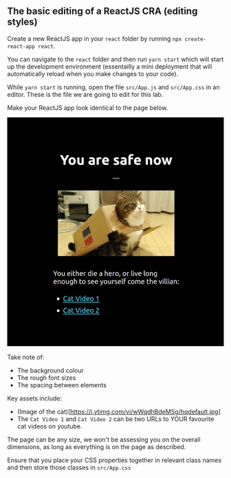 ## The basic editing of a ReactJS CRA (editing styles)

Create a new ReactJS app in your `react` folder by running `npx create-react-app react`.

You can navigate to the `react` folder and then run `yarn start` which will start up the development environment (essentailly a mini deployment that will automatically reload when you make changes to your code).

While `yarn start` is running, open the file `src/App.js` and `src/App.css` in an editor. These is the file we are going to edit for this lab.

Make your ReactJS app look identical to the page below.

![](./react.png)

Take note of:
 * The background colour
 * The rough font sizes
 * The spacing between elements

Key assets include:
 * (Image of the cat)[https://i.ytimg.com/vi/wWqdhBdeMSg/hqdefault.jpg]
 * The `Cat Video 1` and `Cat Video 2` can be two URLs to YOUR favourite cat videos on youtube.

The page can be any size, we won't be assessing you on the overall dimensions, as long as everything is on the page as described.

Ensure that you place your CSS properties together in relevant class names and then store those classes in `src/App.css`
